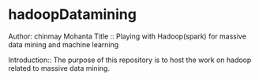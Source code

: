 # hadoopDatamining
Author: chinmay Mohanta
Title :: Playing with Hadoop(spark) for massive data mining and machine learning

Introduction::
The purpose of this repository is to host the work on hadoop related to massive data mining.
